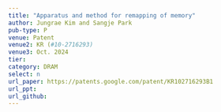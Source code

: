 ```yaml
---
title: "Apparatus and method for remapping of memory"
author: Jungrae Kim and Sangje Park
pub-type: P
venue: Patent
venue2: KR (#10-2716293)
venue3: Oct. 2024
tier: 
category: DRAM
select: n
url_paper: https://patents.google.com/patent/KR102716293B1
url_ppt:
url_github:
---
```

